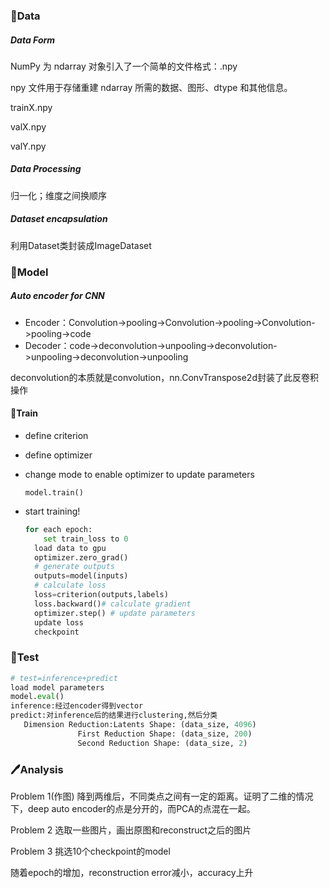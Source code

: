 ### 📕Data

##### Data Form

NumPy 为 ndarray 对象引入了一个简单的文件格式：.npy

npy 文件用于存储重建 ndarray 所需的数据、图形、dtype 和其他信息。

trainX.npy

valX.npy

valY.npy

##### Data Processing

归一化；维度之间换顺序

##### Dataset encapsulation

利用Dataset类封装成ImageDataset

### 🔮Model

##### Auto encoder for CNN

- Encoder：Convolution->pooling->Convolution->pooling->Convolution->pooling->code
- Decoder：code->deconvolution->unpooling->deconvolution->unpooling->deconvolution->unpooling

deconvolution的本质就是convolution，nn.ConvTranspose2d封装了此反卷积操作

#### 🚆Train

- define criterion

- define optimizer

- change mode to enable optimizer to update parameters

  `model.train()`

- start training!

  ```python
  for each epoch:
      set train_loss to 0
  	load data to gpu
  	optimizer.zero_grad()
  	# generate outputs
  	outputs=model(inputs)
  	# calculate loss
  	loss=criterion(outputs,labels)
  	loss.backward()# calculate gradient
  	optimizer.step() # update parameters
  	update loss
  	checkpoint
  ```

  

### 🔨Test

```python
# test=inference+predict
load model parameters
model.eval()
inference:经过encoder得到vector
predict:对inference后的结果进行clustering,然后分类
   Dimension Reduction:Latents Shape: (data_size, 4096)
			   First Reduction Shape: (data_size, 200)
			   Second Reduction Shape: (data_size, 2)
```



### 🖊Analysis

Problem 1(作图) 降到两维后，不同类点之间有一定的距离。证明了二维的情况下，deep auto encoder的点是分开的，而PCA的点混在一起。

Problem 2 选取一些图片，画出原图和reconstruct之后的图片

Problem 3 挑选10个checkpoint的model

随着epoch的增加，reconstruction error减小，accuracy上升
